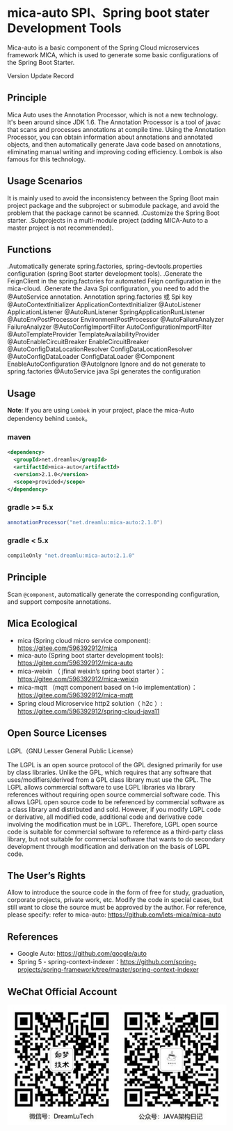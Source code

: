 # mica-auto SPI、Spring boot stater Development Tools

Mica-auto is a basic component of the Spring Cloud microservices framework MICA, which is used to generate some basic configurations of the Spring Boot Starter.

Version Update Record

## Principle
Mica Auto uses the Annotation Processor, which is not a new technology. It's been around since JDK 1.6. The Annotation Processor is a tool of javac that scans and processes annotations at compile time. Using the Annotation Processor, you can obtain information about annotations and annotated objects, and then automatically generate Java code based on annotations, eliminating manual writing and improving coding efficiency. Lombok is also famous for this technology.

## Usage Scenarios
It is mainly used to avoid the inconsistency between the Spring Boot main project package and the subproject or submodule package, and avoid the problem that the package cannot be scanned.
.Customize the Spring Boot starter.
.Subprojects in a multi-module project (adding MICA-Auto to a master project is not recommended).

## Functions
.Automatically generate spring.factories, spring-devtools.properties configuration (spring Boot starter development tools).
.Generate the FeignClient in the spring.factories for automated Feign configuration in the mica-cloud. 
.Generate the Java Spi configuration, you need to add the @AutoService annotation.
Annotation                     spring.factories 或 Spi key
@AutoContextInitializer               ApplicationContextInitializer
@AutoListener                       ApplicationListener
@AutoRunListener                   SpringApplicationRunListener
@AutoEnvPostProcessor               EnvironmentPostProcessor
@AutoFailureAnalyzer                FailureAnalyzer
@AutoConfigImportFilter              AutoConfigurationImportFilter
@AutoTemplateProvider               TemplateAvailabilityProvider
@AutoEnableCircuitBreaker            EnableCircuitBreaker
@AutoConfigDataLocationResolver      ConfigDataLocationResolver
@AutoConfigDataLoader               ConfigDataLoader
@Component                        EnableAutoConfiguration
@AutoIgnore                  Ignore and do not generate to spring.factories
@AutoService                       java Spi generates the configuration

## Usage
**Note**: If you are using `Lombok` in your project, place the mica-Auto dependency behind `Lombok`。

### maven
```xml
<dependency>
  <groupId>net.dreamlu</groupId>
  <artifactId>mica-auto</artifactId>
  <version>2.1.0</version>
  <scope>provided</scope>
</dependency>
```

### gradle >= 5.x
```gradle
annotationProcessor("net.dreamlu:mica-auto:2.1.0")
```

### gradle < 5.x
```gradle
compileOnly "net.dreamlu:mica-auto:2.1.0"
```

## Principle
Scan `@component`, automatically generate the corresponding configuration, and support composite annotations.

## Mica Ecological

- mica (Spring cloud micro service component): https://gitee.com/596392912/mica
- mica-auto (Spring boot starter development tools): https://gitee.com/596392912/mica-auto
- mica-weixin （ jfinal weixin’s spring boot starter ）：https://gitee.com/596392912/mica-weixin
- mica-mqtt （mqtt component based on t-io implementation）：https://gitee.com/596392912/mica-mqtt
- Spring cloud Microservice  http2 solution（ h2c ）: https://gitee.com/596392912/spring-cloud-java11

## Open Source Licenses

LGPL（GNU Lesser General Public License）

The LGPL is an open source protocol of the GPL designed primarily for use by class libraries. Unlike the GPL, which requires that any software that uses/modifiers/derived from a GPL class library must use the GPL. The LGPL allows commercial software to use LGPL libraries via library references without requiring open source commercial software code. This allows LGPL open source code to be referenced by commercial software as a class library and distributed and sold.
However, if you modify LGPL code or derivative, all modified code, additional code and derivative code involving the modification must be in LGPL. Therefore, LGPL open source code is suitable for commercial software to reference as a third-party class library, but not suitable for commercial software that wants to do secondary development through modification and derivation on the basis of LGPL code.

## The User’s Rights

Allow to introduce the source code in the form of free for study, graduation, corporate projects, private work, etc.
Modify the code in special cases, but still want to close the source must be approved by the author.
For reference, please specify: refer to mica-auto: https://github.com/lets-mica/mica-auto

## References

- Google Auto: https://github.com/google/auto
- Spring 5 - spring-context-indexer：https://github.com/spring-projects/spring-framework/tree/master/spring-context-indexer

## WeChat Official Account

![dreamlu](docs/dreamlu-weixin.jpg)